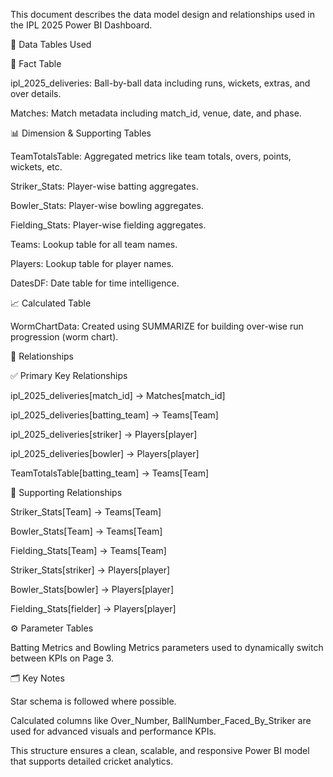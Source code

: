 This document describes the data model design and relationships used in the IPL 2025 Power BI Dashboard.

🧩 Data Tables Used

🎯 Fact Table

ipl_2025_deliveries: Ball-by-ball data including runs, wickets, extras, and over details.

Matches: Match metadata including match_id, venue, date, and phase.

📊 Dimension & Supporting Tables

TeamTotalsTable: Aggregated metrics like team totals, overs, points, wickets, etc.

Striker_Stats: Player-wise batting aggregates.

Bowler_Stats: Player-wise bowling aggregates.

Fielding_Stats: Player-wise fielding aggregates.

Teams: Lookup table for all team names.

Players: Lookup table for player names.

DatesDF: Date table for time intelligence.

📈 Calculated Table

WormChartData: Created using SUMMARIZE for building over-wise run progression (worm chart).

🔗 Relationships

✅ Primary Key Relationships

ipl_2025_deliveries[match_id] → Matches[match_id]

ipl_2025_deliveries[batting_team] → Teams[Team]

ipl_2025_deliveries[striker] → Players[player]

ipl_2025_deliveries[bowler] → Players[player]

TeamTotalsTable[batting_team] → Teams[Team]

🔄 Supporting Relationships

Striker_Stats[Team] → Teams[Team]

Bowler_Stats[Team] → Teams[Team]

Fielding_Stats[Team] → Teams[Team]

Striker_Stats[striker] → Players[player]

Bowler_Stats[bowler] → Players[player]

Fielding_Stats[fielder] → Players[player]

⚙️ Parameter Tables

Batting Metrics and Bowling Metrics parameters used to dynamically switch between KPIs on Page 3.

🗂️ Key Notes

Star schema is followed where possible.

Calculated columns like Over_Number, BallNumber_Faced_By_Striker are used for advanced visuals and performance KPIs.

This structure ensures a clean, scalable, and responsive Power BI model that supports detailed cricket analytics.

